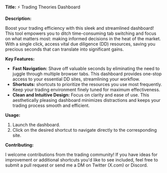**Title:** ⚡️ Trading Theories Dashboard

**Description:**

Boost your trading efficiency with this sleek and streamlined dashboard! This tool empowers you to ditch time-consuming tab switching and focus on what matters most: making informed decisions in the heat of the market. With a single click, access vital due diligence (DD) resources, saving you precious seconds that can translate into significant gains.

**Key Features:**

- **Fast Navigation:** Shave off valuable seconds by eliminating the need to juggle through multiple browser tabs. This dashboard provides one-stop access to your essential DD sites, streamlining your workflow.
- **Shortcuts:** shortcuts to prioritize the resources you use most frequently. Keep your trading environment finely tuned for maximum effectiveness.
- **Clean and Intuitive Design:** Focus on clarity and ease of use. This aesthetically pleasing dashboard minimizes distractions and keeps your trading process smooth and efficient.

**Usage:**

1. Launch the dashboard.
2. Click on the desired shortcut to navigate directly to the corresponding site.

**Contributing:**

I welcome contributions from the trading community! If you have ideas for improvement or additional shortcuts you'd like to see included, feel free to submit a pull request or send me a DM on Twitter (X.com) or Discord.
